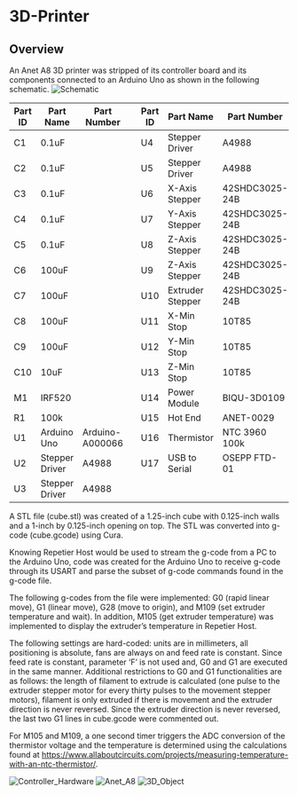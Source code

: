 # 3D-Printer

## Overview

An Anet A8 3D printer was stripped of its controller board and its components connected to an Arduino Uno as shown in the following schematic.
![Schematic](https://user-images.githubusercontent.com/109980480/200149283-442b8658-7d8f-4dd2-8172-1a15c7749959.jpg)

|Part ID|Part Name|Part Number||Part ID|Part Name|Part Number|
|---|---|---|---|---|---|---|
|C1|0.1uF|||U4|Stepper Driver|A4988|
|C2|0.1uF|||U5|Stepper Driver|A4988|
|C3|0.1uF|||U6|X-Axis Stepper|42SHDC3025-24B|
|C4|0.1uF|||U7|Y-Axis Stepper|42SHDC3025-24B|
|C5|0.1uF|||U8|Z-Axis Stepper|42SHDC3025-24B|
|C6|100uF|||U9|Z-Axis Stepper|42SHDC3025-24B|
|C7|100uF|||U10|Extruder Stepper|42SHDC3025-24B|
|C8|100uF|||U11|X-Min Stop|10T85|
|C9|100uF|||U12|Y-Min Stop|10T85|
|C10|10uF|||U13|Z-Min Stop|10T85|
|M1|IRF520|||U14|Power Module|BIQU-3D0109|
|R1|100k|||U15|Hot End|ANET-0029|
|U1|Arduino Uno|Arduino-A000066||U16|Thermistor|NTC 3960 100k|
|U2|Stepper Driver|A4988||U17|USB to Serial|OSEPP FTD-01|
|U3|Stepper Driver|A4988|

A STL file (cube.stl) was created of a 1.25-inch cube with 0.125-inch walls and a 1-inch by 0.125-inch opening on top. The STL was converted into g-code (cube.gcode) using Cura.

Knowing Repetier Host would be used to stream the g-code from a PC to the Arduino Uno, code was created for the Arduino Uno to receive g-code through its USART and parse the subset of g-code commands found in the g-code file.

The following g-codes from the file were implemented: G0 (rapid linear move), G1 (linear move), G28 (move to origin), and M109 (set extruder temperature and wait). In addition, M105 (get extruder temperature) was implemented to display the extruder’s temperature in Repetier Host. 

The following settings are hard-coded: units are in millimeters, all positioning is absolute, fans are always on and feed rate is constant. Since feed rate is constant, parameter ‘F’ is not used and, G0 and G1 are executed in the same manner. Additional restrictions to G0 and G1 functionalities are as follows: the length of filament to extrude is calculated (one pulse to the extruder stepper motor for every thirty pulses to the movement stepper motors), filament is only extruded if there is movement and the extruder direction is never reversed. Since the extruder direction is never reversed, the last two G1 lines in cube.gcode were commented out.

For M105 and M109, a one second timer triggers the ADC conversion of the thermistor voltage and the temperature is determined using the calculations found at https://www.allaboutcircuits.com/projects/measuring-temperature-with-an-ntc-thermistor/.

![Controller_Hardware](https://user-images.githubusercontent.com/109980480/200149310-b84655fb-53e6-48f4-8c5f-df0707306f9e.jpg)
![Anet_A8](https://user-images.githubusercontent.com/109980480/200149320-d698ff78-b1f5-4c41-bec4-8fede70c0f2f.jpg)
![3D_Object](https://user-images.githubusercontent.com/109980480/200149321-3baf5a7f-bafa-422b-a1e4-3604396c0f67.jpg)
